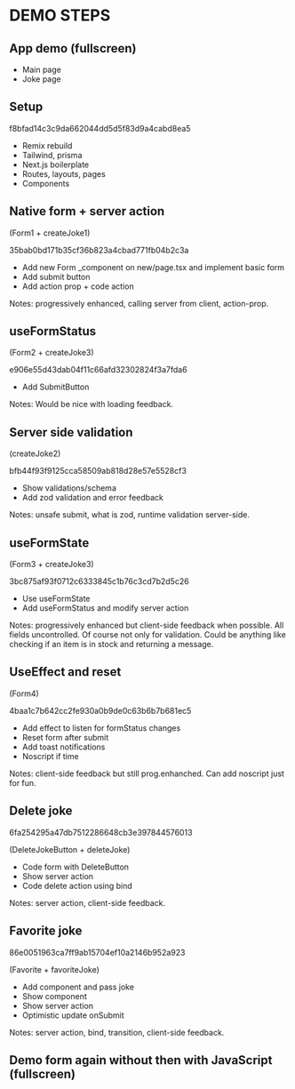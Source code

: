 # DEMO STEPS

## App demo (fullscreen)

- Main page
- Joke page

## Setup

f8bfad14c3c9da662044dd5d5f83d9a4cabd8ea5

- Remix rebuild
- Tailwind, prisma
- Next.js boilerplate
- Routes, layouts, pages
- Components

## Native form + server action

(Form1 + createJoke1)

35bab0bd171b35cf36b823a4cbad771fb04b2c3a

- Add new Form _component on new/page.tsx and implement basic form
- Add submit button
- Add action prop + code action

Notes: progressively enhanced, calling server from client, action-prop.

## useFormStatus

(Form2 + createJoke3)

e906e55d43dab04f11c66afd32302824f3a7fda6

- Add SubmitButton

Notes: Would be nice with loading feedback.

## Server side validation

(createJoke2)

bfb44f93f9125cca58509ab818d28e57e5528cf3

- Show validations/schema
- Add zod validation and error feedback

Notes: unsafe submit, what is zod, runtime validation server-side.

## useFormState

(Form3 + createJoke3)

3bc875af93f0712c6333845c1b76c3cd7b2d5c26

- Use useFormState
- Add useFormStatus and modify server action

Notes: progressively enhanced but client-side feedback when possible. All fields uncontrolled. Of course not only for validation. Could be anything like checking if an item is in stock and returning a message.

## UseEffect and reset

(Form4)

4baa1c7b642cc2fe930a0b9de0c63b6b7b681ec5

- Add effect to listen for formStatus changes
- Reset form after submit
- Add toast notifications
- Noscript if time

Notes: client-side feedback but still prog.enhanched. Can add noscript just for fun.

## Delete joke

6fa254295a47db7512286648cb3e397844576013

(DeleteJokeButton + deleteJoke)

- Code form with DeleteButton
- Show server action
- Code delete action using bind

Notes: server action, client-side feedback.

## Favorite joke

86e0051963ca7ff9ab15704ef10a2146b952a923

(Favorite + favoriteJoke)

- Add component and pass joke
- Show component
- Show server action
- Optimistic update onSubmit

Notes: server action, bind, transition, client-side feedback.

## Demo form again without then with JavaScript (fullscreen)
